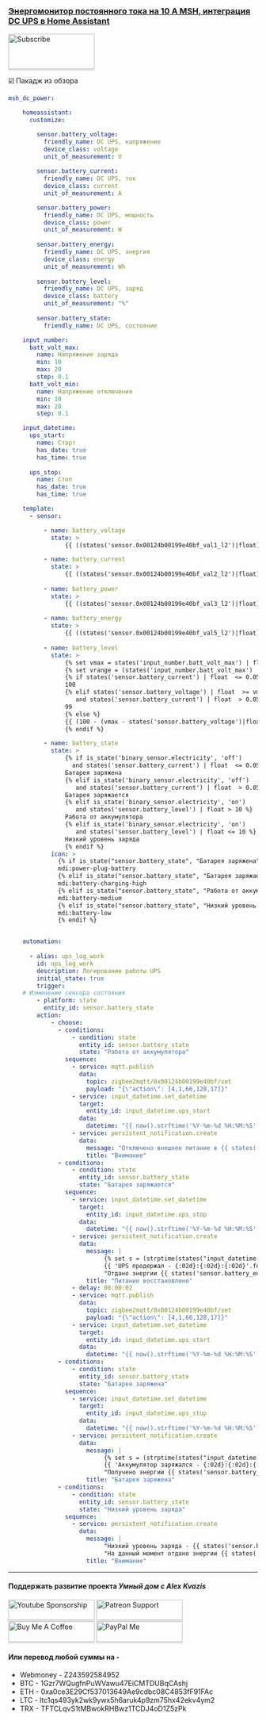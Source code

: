 ### [Энергомонитор постоянного тока на 10 А MSH, интеграция DC UPS в Home Assistant](https://youtu.be/aN7lhvkJzIM)     

<a href="https://www.youtube.com/channel/UCcq9onYHbs6go3kDpfBoqhg?sub_confirmation=1" target="_blank"><img src="https://raw.githubusercontent.com/kvazis/training/master/lessons/img/subscribe.png" alt="Subscribe" style="height: 71px !important;width: 174px !important;box-shadow: 0px 3px 2px 0px rgba(190, 190, 190, 0.5) !important;-webkit-box-shadow: 0px 3px 2px 0px rgba(190, 190, 190, 0.5) !important;" ></a>


:ballot_box_with_check: Пакадж из обзора    

```yaml
msh_dc_power:

    homeassistant:
      customize:

        sensor.battery_voltage:
          friendly_name: DC UPS, напряжение
          device_class: voltage
          unit_of_measurement: V
          
        sensor.battery_current:
          friendly_name: DC UPS, ток
          device_class: current
          unit_of_measurement: A

        sensor.battery_power:
          friendly_name: DC UPS, мощность
          device_class: power
          unit_of_measurement: W
          
        sensor.battery_energy:
          friendly_name: DC UPS, энергия
          device_class: energy
          unit_of_measurement: Wh
          
        sensor.battery_level:
          friendly_name: DC UPS, заряд
          device_class: battery
          unit_of_measurement: "%"
          
        sensor.battery_state:
          friendly_name: DC UPS, состояние

    input_number:
      batt_volt_max:
        name: Напряжение заряда
        min: 10
        max: 20
        step: 0.1
      batt_volt_min:
        name: Напряжение отключения
        min: 10
        max: 20
        step: 0.1

    input_datetime:
      ups_start:
        name: Старт
        has_date: true
        has_time: true
        
      ups_stop:
        name: Стоп
        has_date: true
        has_time: true

    template:
      - sensor:

          - name: battery_voltage
            state: >
                {{ ((states('sensor.0x00124b00199e40bf_val1_l2')|float)/100) |round(2) }}

          - name: battery_current
            state: >
                {{ ((states('sensor.0x00124b00199e40bf_val2_l2')|float)/100) |round(2) }}
            
          - name: battery_power
            state: >
                {{ ((states('sensor.0x00124b00199e40bf_val3_l2')|float)/10) |round(2) }}
            
          - name: battery_energy
            state: >
                {{ ((states('sensor.0x00124b00199e40bf_val5_l2')|float)) |round(2) }}
                
          - name: battery_level
            state: >
                {% set vmax = states('input_number.batt_volt_max') | float %}
                {% set vrange = (states('input_number.batt_volt_max') | float - states('input_number.batt_volt_min') | float) %}
                {% if states('sensor.battery_current') | float  <= 0.05 | float %}
                100
                {% elif states('sensor.battery_voltage') | float  >= vmax | float 
                   and states('sensor.battery_current') | float  > 0.05 | float %}
                99                
                {% else %}
                {{ (100 - (vmax - states('sensor.battery_voltage')|float)*100/vrange)|round(2) }}
                {% endif %}

          - name: battery_state
            state: >
                {% if is_state('binary_sensor.electricity', 'off')
                  and states('sensor.battery_current') | float  <= 0.05 %}
                Батарея заряжена
                {% elif is_state('binary_sensor.electricity', 'off')
                   and states('sensor.battery_current') | float  > 0.05 %}
                Батарея заряжается               
                {% elif is_state('binary_sensor.electricity', 'on')
                   and states('sensor.battery_level') | float > 10 %}
                Работа от аккумулятора
                {% elif is_state('binary_sensor.electricity', 'on')
                   and states('sensor.battery_level') | float <= 10 %}
                Низкий уровень заряда
                {% endif %}
            icon: >
              {% if is_state("sensor.battery_state", "Батарея заряжена") %}
              mdi:power-plug-battery
              {% elif is_state("sensor.battery_state", "Батарея заряжается") %}
              mdi:battery-charging-high
              {% elif is_state("sensor.battery_state", "Работа от аккумулятора") %}
              mdi:battery-medium
              {% elif is_state("sensor.battery_state", "Низкий уровень заряда") %}
              mdi:battery-low
              {% endif %}


    automation:        
        
      - alias: ups_log_work
        id: ups_log_work
        description: Логирование работы UPS
        initial_state: true
        trigger:
    # Изменение сенсора состояния
        - platform: state
          entity_id: sensor.battery_state
        action:
            - choose:
              - conditions:
                  - condition: state
                    entity_id: sensor.battery_state
                    state: "Работа от аккумулятора"
                sequence:
                  - service: mqtt.publish
                    data:
                      topic: zigbee2mqtt/0x00124b00199e40bf/set
                      payload: "{\"action\": [4,1,66,128,17]}"                
                  - service: input_datetime.set_datetime
                    target:
                      entity_id: input_datetime.ups_start
                    data:
                      datetime: "{{ now().strftime('%Y-%m-%d %H:%M:%S') }}"
                  - service: persistent_notification.create
                    data:
                      message: "Отключено внешнее питание в {{ states('sensor.time_date') }}, UPS работает от аккумулятора"
                      title: "Внимание" 
              - conditions:
                  - condition: state
                    entity_id: sensor.battery_state
                    state: "Батарея заряжается"
                sequence:        
                  - service: input_datetime.set_datetime
                    target:
                      entity_id: input_datetime.ups_stop
                    data:
                      datetime: "{{ now().strftime('%Y-%m-%d %H:%M:%S') }}"
                  - service: persistent_notification.create
                    data:
                      message: | 
                           {% set s = (strptime(states("input_datetime.ups_stop"), "%Y-%m-%d %H:%M:%S").timestamp() | int - strptime(states("input_datetime.ups_start"), "%Y-%m-%d %H:%M:%S").timestamp() | int) %}
                           {{ 'UPS продержал - {:02d}:{:02d}:{:02d}'.format ( s % 86400 // 3600, s % 3600 // 60, s % 60) }}
                           "Отдано энергии {{ states('sensor.battery_energy') }} Ватт часов"
                      title: "Питание восстановлено"        
                  - delay: 00:00:02
                  - service: mqtt.publish
                    data:
                      topic: zigbee2mqtt/0x00124b00199e40bf/set
                      payload: "{\"action\": [4,1,66,128,17]}"                
                  - service: input_datetime.set_datetime
                    target:
                      entity_id: input_datetime.ups_start
                    data:
                      datetime: "{{ now().strftime('%Y-%m-%d %H:%M:%S') }}"
              - conditions:
                  - condition: state
                    entity_id: sensor.battery_state
                    state: "Батарея заряжена"
                sequence:  
                  - service: input_datetime.set_datetime
                    target:
                      entity_id: input_datetime.ups_stop
                    data:
                      datetime: "{{ now().strftime('%Y-%m-%d %H:%M:%S') }}"
                  - service: persistent_notification.create
                    data:
                      message: | 
                           {% set s = (strptime(states("input_datetime.ups_stop"), "%Y-%m-%d %H:%M:%S").timestamp() | int - strptime(states("input_datetime.ups_start"), "%Y-%m-%d %H:%M:%S").timestamp() | int) %}
                           {{ 'Аккумулятор заряжался - {:02d}:{:02d}:{:02d}'.format ( s % 86400 // 3600, s % 3600 // 60, s % 60) }}
                           "Получено энергии {{ states('sensor.battery_energy') }} Ватт часов"
                      title: "Батарея заряжена" 
              - conditions:
                  - condition: state
                    entity_id: sensor.battery_state
                    state: "Низкий уровень заряда"
                sequence:  
                  - service: persistent_notification.create
                    data:
                      message: | 
                           "Низкий уровень заряда - {{ states('sensor.battery_level') }} % , время события {{ states('sensor.time_date') }} "
                           "На данный момент отдано энергии {{ states('sensor.battery_energy') }} Ватт часов"
                      title: "Внимание" 

```
____
#### Поддержать развитие проекта *Умный дом с Alex Kvazis*    
<a href="https://www.youtube.com/channel/UCcq9onYHbs6go3kDpfBoqhg/join" target="_blank"><img src="https://raw.githubusercontent.com/kvazis/training/master/lessons/img/youtube.png" alt="Youtube Sponsorship" style="height: 41px !important;width: 174px !important;box-shadow: 0px 3px 2px 0px rgba(190, 190, 190, 0.5) !important;-webkit-box-shadow: 0px 3px 2px 0px rgba(190, 190, 190, 0.5) !important;" ></a>
<a href="https://www.patreon.com/alex_kvazis" target="_blank"><img src="https://raw.githubusercontent.com/kvazis/training/master/lessons/img/patreon-button.png" alt="Patreon Support" style="height: 41px !important;width: 174px !important;box-shadow: 0px 3px 2px 0px rgba(190, 190, 190, 0.5) !important;-webkit-box-shadow: 0px 3px 2px 0px rgba(190, 190, 190, 0.5) !important;" ></a>
<a href="https://www.buymeacoffee.com/greatkvazis" target="_blank"><img src="https://raw.githubusercontent.com/kvazis/training/master/lessons/img/buymeacoffee.png" alt="Buy Me A Coffee" style="height: 41px !important;width: 174px !important;box-shadow: 0px 3px 2px 0px rgba(190, 190, 190, 0.5) !important;-webkit-box-shadow: 0px 3px 2px 0px rgba(190, 190, 190, 0.5) !important;" ></a>
<a href="https://www.paypal.com/paypalme/greatkvazis" target="_blank"><img src="https://raw.githubusercontent.com/kvazis/training/master/lessons/img/paypal.png" alt="PayPal Me" style="height: 41px !important;width: 174px !important;box-shadow: 0px 3px 2px 0px rgba(190, 190, 190, 0.5) !important;-webkit-box-shadow: 0px 3px 2px 0px rgba(190, 190, 190, 0.5) !important;" ></a>

#### Или перевод любой суммы на -     
* Webmoney - Z243592584952
* BTC - 1Gzr7WQugfnPuWVawu47EiCMTDUBqCAshj
* ETH - 0xa0ce3E29Cf537013649Ae9cdbc08C4853fF91FAc
* LTC - ltc1qs493yk2wk9ywx5h6aruk4p9zm75hx42ekv4ym2
* TRX - TFTCLqvS1tMBwokRHBwz1TCDJ4oD1Z5zPk